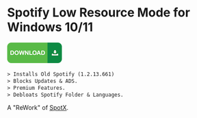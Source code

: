 # **Spotify Low Resource Mode for Windows 10/11**

[<img src="https://github.com/gzmatte/trash/blob/main/48wx.png">](https://github.com/gzmatte/spotify/releases/download/1/SPOTIFY-LRM.bat)
</br> 
```
> Installs Old Spotify (1.2.13.661)
> Blocks Updates & ADS.
> Premium Features.
> Debloats Spotify Folder & Languages.
```

A "ReWork" of [SpotX](https://github.com/SpotX-Official/SpotX).
